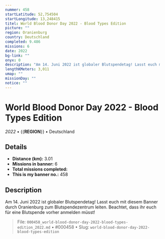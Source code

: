 ```yaml
---
nummer: 458
startLatitude: 52,754504
startLongitude: 13,248415
titel: World Blood Donor Day 2022 - Blood Types Edition
picture: ""
region: Oranienburg
country: Deutschland
completed: 9.486
missions: 6
date: 2022
bg-link: ""
onyx: 0
description: "Am 14. Juni 2022 ist globaler Blutspendetag! Lasst euch mit diesem Banner durch Oranienburg zum Blutspendezentrum leiten. Beachtet, dass ihr euch für eine Blutspende vorher anmelden müsst!"
lengthKMeters: 3,011
umap: ""
missionDay: ""
notice: ""
---
```

# World Blood Donor Day 2022 - Blood Types Edition

*2022* • {{__REGION__}} • Deutschland





## Details
- **Distance (km):** 3.01
- **Missions in banner:** 6
- **Total missions completed:** 
- **This is my banner no.:** 458



## Description
Am 14. Juni 2022 ist globaler Blutspendetag! Lasst euch mit diesem Banner durch Oranienburg zum Blutspendezentrum leiten. Beachtet, dass ihr euch für eine Blutspende vorher anmelden müsst!




> File: `000458_world-blood-donor-day-2022-blood-types-edition_2022.md` • #000458 • Slug: `world-blood-donor-day-2022-blood-types-edition`
